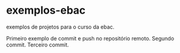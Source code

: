 # exemplos-ebac
exemplos de projetos para o curso da ebac.

Primeiro exemplo de commit e push no repositório remoto.
Segundo commit.
Terceiro commit.